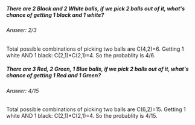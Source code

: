 <h5>There are 2 Black and 2 White balls, if we pick 2 balls out of it, what's chance of getting 1 black and 1 white?</h5>

<h6>Answer: 2/3</h6>
<p>Total possible combinations of picking two balls are C(4,2)=6. Getting 1 white AND 1 black: C(2,1)*C(2,1)=4. So the probablity is 4/6.</p>


<h5>There are 3 Red, 2 Green, 1 Blue balls, if we pick 2 balls out of it, what's chance of getting 1 Red and 1 Green?</h5>

<h6>Answer: 4/15</h6>
<p>Total possible combinations of picking two balls are C(6,2)=15. Getting 1 white AND 1 black: C(2,1)*C(2,1)=4. So the probablity is 4/15.</p>
